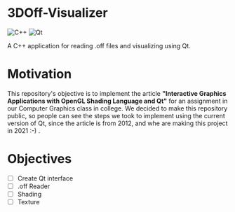 # 3DOff-Visualizer 

![C++](https://img.shields.io/badge/c++-%2300599C.svg?style=for-the-badge&logo=c%2B%2B&logoColor=white) ![Qt](https://img.shields.io/badge/Qt-%23217346.svg?style=for-the-badge&logo=Qt&logoColor=white)


A C++ application for reading .off files and visualizing using Qt.

# Motivation

This repository's objective is to implement the article **"Interactive Graphics Applications with OpenGL Shading Language and Qt"** for an assignment in our Computer Graphics class in college. We decided to make this repository public, so people can see the steps we took to implement using the current version of Qt, since the article is from 2012, and whe are making this project in 2021 :-) .

# Objectives

- [ ] Create Qt interface
- [ ] .off Reader
- [ ] Shading
- [ ] Texture
